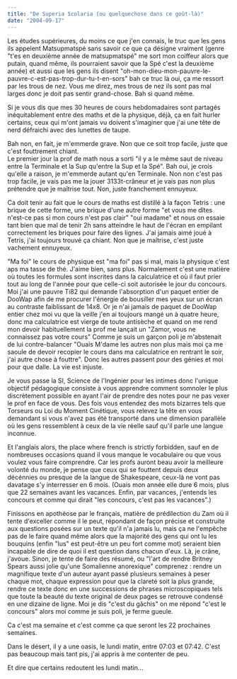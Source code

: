 ```yaml
---
title: "De Superia Scolaria (ou quelquechose dans ce goût-là)"
date: "2004-09-17"
---
```


Les études supérieures, du moins ce que j'en connais, le truc que les gens ils appelent Matsupmatspé sans savoir ce que ça désigne vraiment (genre "t'es en deuxième année de matsupmatspé" me sort mon coiffeur alors que putain, quand même, ils pourraient savoir que la Spé c'est la deuxième année) et aussi que les gens ils disent "oh-mon-dieu-mon-pauvre-le-pauvre-c-est-pas-trop-dur-tu-t-en-sors" bah ce truc là oui, ça me ressort par les trous de nez. Vous me direz, mes trous de nez ils sont pas mal larges donc je doit pas sentir grand-chose. Bah si quand même.

Si je vous dis que mes 30 heures de cours hebdomadaires sont partagés inéquitablement entre des maths et de la physique, déjà, ça en fait hurler certains, ceux qui m'ont jamais vu doivent s'imaginer que j'ai une tête de nerd défraichi avec des lunettes de taupe.

Bah non, en fait, je m'emmerde grave. Non que ce soit trop facile, juste que c'est fouttrement chiant.  
Le premier jour la prof de math nous a sorti "il y a le même saut de niveau entre la Terminale et la Sup qu'entre la Sup et la Spé". Bah oui, je crois qu'elle a raison, je m'emmerde autant qu'en Terminale. Non non c'est pas trop facile, je vais pas me la jouer 3133t-crâneur et je vais pas non plus prétendre que je maîtrise tout. Non, juste franchement ennuyeux.

Ca doit tenir au fait que le cours de maths est distillé à la façon Tetris : une brique de cette forme, une brique d'une autre forme "et vous me dîtes n'est-ce pas si mon cours n'est pas clair" "oui madame" et nous on essaie tant bien que mal de tenir 2h sans atteindre le haut de l'écran en empilant correctement les briques pour faire des lignes. J'ai jamais aimé joué à Tetris, j'ai toujours trouvé ça chiant. Non que je maîtrise, c'est juste vachement ennuyeux.

"Ma foi" le cours de physique est "ma foi" pas si mal, mais la physique c'est aps ma tasse de thé. J'aime bien, sans plus. Normalement c'est une matière où toutes les formules sont inscrites dans la calculatrice et où il faut prier tout au long de l'année pour que celle-ci soit autorisée le jour du concours. Moi j'ai une pauvre Ti82 qui demande l'absorption d'un paquet entier de DooWap afin de me procurer l'énergie de bousiller mes yeux sur un écran au contraste faiblissant de 14x8. Or je n'ai jamais de paquet de DooWap entier chez moi vu que la veille j'en ai toujours mangé un à quatre heure, donc ma calculatrice est vierge de toute antisèche et quand on me rend mon devoir habituellement la prof me lançait un "Zamor, vous ne connaissez pas votre cours" Comme je suis un garçon poli je m'abstenait de lui contre-balancer "Ouais M'dame les autres non plus mais moi ça me saoule de devoir recopier le cours dans ma calculatrice en rentrant le soir, j'ai autre chose à fouttre". Donc les autres passent pour des génies et moi pour que dalle. La vie est injuste.

Je vous passe la SI, Science de l'Ingénier pour les intimes donc l'unique objectif pédagogique consiste à vous apprendre comment somnoler le plus discrètement possible en ayant l'air de prendre des notes pour ne pas vexer le prof en face de vous. Des fois vous entendez des mots bizarres tels que Torseurs ou Loi du Moment Cinétique, vous relevez la tête en vous demandant si vous n'avez pas été transporté dans une dimension parallèle où les gens ressemblent à ceux de la vie réelle sauf qu'il parle une langue inconnue.

Et l'anglais alors, the place where french is strictly forbidden, sauf en de nombreuses occasions quand il vous manque le vocabulaire ou que vous voulez vous faire comprendre. Car les profs auront beau avoir la meilleure volonté du monde, je pense que ceux qui se fouttent depuis deux décénnies ou presque de la langue de Shakespeare, ceux-là ne vont pas davatage s'y interresser en 6 mois. (Ouais mon année elle dure 6 mois, plus que 22 semaines avant les vacances. Enfin, par vacances, j'entends les concours et comme qui dirait "les concours, c'est pas les vacances".)

Finissons en apothéose par le français, matière de prédilection du Zam où il tente d'exceller comme il le peut, répondant de façon précise et construite aux questions posées sur un texte qu'il n'a jamais lu, mais ça ne l'empêche pas de le faire quand même alors que la majorité des gens qui ont lu les bouquins (enfin "lus" est peut-être un peu fort comme mot) seraient bien incapable de dire de quoi il est question dans chacun d'eux. Là, je crâne, j'avoue. Sinon, je tente de faire des résumé, ou "l'art de rendre Britney Spears aussi jolie qu'une Somalienne anorexique" comprenez : rendre un magnifique texte d'un auteur ayant passé plusieurs semaines à peser chaque mot, chaque expression pour que la clareté soit la plus grande, rendre ce texte donc en une successions de phrases microscopiques tels que toute la beauté du texte original de deux pages se retrouve condensé en une dizaine de ligne. Moi je dis "c'est du gâchis" on me répond "c'est le concours" alors moi comme je suis poli, je ferme gueule.

Ca c'est ma semaine et c'est comme ça que seront les 22 prochaines semaines.

Dans le désert, il y a une oasis, le lundi matin, entre 07:03 et 07:42. C'est pas beaucoup mais tant pis, j'ai appris à me contenter de peu.

Et dire que certains redoutent les lundi matin...

